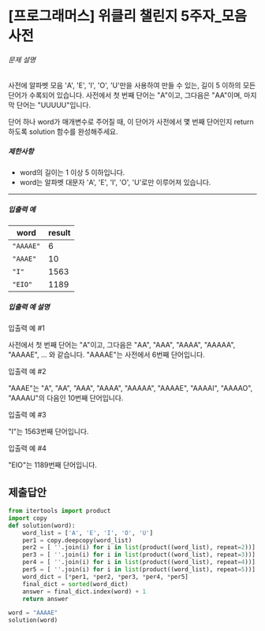 # [프로그래머스] 위클리 챌린지 5주자\_모음사전

###### 문제 설명

사전에 알파벳 모음 'A', 'E', 'I', 'O', 'U'만을 사용하여 만들 수 있는, 길이 5 이하의 모든 단어가 수록되어 있습니다. 사전에서 첫 번째 단어는 "A"이고, 그다음은 "AA"이며, 마지막 단어는 "UUUUU"입니다.

단어 하나 word가 매개변수로 주어질 때, 이 단어가 사전에서 몇 번째 단어인지 return 하도록 solution 함수를 완성해주세요.

##### 제한사항

- word의 길이는 1 이상 5 이하입니다.
- word는 알파벳 대문자 'A', 'E', 'I', 'O', 'U'로만 이루어져 있습니다.

------

##### 입출력 예

| word      | result |
| --------- | ------ |
| `"AAAAE"` | 6      |
| `"AAAE"`  | 10     |
| `"I"`     | 1563   |
| `"EIO"`   | 1189   |

##### 입출력 예 설명

입출력 예 #1

사전에서 첫 번째 단어는 "A"이고, 그다음은 "AA", "AAA", "AAAA", "AAAAA", "AAAAE", ... 와 같습니다. "AAAAE"는 사전에서 6번째 단어입니다.

입출력 예 #2

"AAAE"는 "A", "AA", "AAA", "AAAA", "AAAAA", "AAAAE", "AAAAI", "AAAAO", "AAAAU"의 다음인 10번째 단어입니다.

입출력 예 #3

"I"는 1563번째 단어입니다.

입출력 예 #4

"EIO"는 1189번째 단어입니다.

## 제출답안

```python
from itertools import product
import copy
def solution(word):
    word_list = ['A', 'E', 'I', 'O', 'U']
    per1 = copy.deepcopy(word_list)
    per2 = [ ''.join(i) for i in list(product((word_list), repeat=2))]
    per3 = [ ''.join(i) for i in list(product((word_list), repeat=3))]
    per4 = [ ''.join(i) for i in list(product((word_list), repeat=4))]
    per5 = [ ''.join(i) for i in list(product((word_list), repeat=5))]
    word_dict = [*per1, *per2, *per3, *per4, *per5]
    final_dict = sorted(word_dict)
    answer = final_dict.index(word) + 1
    return answer

word = "AAAAE"
solution(word)
```

